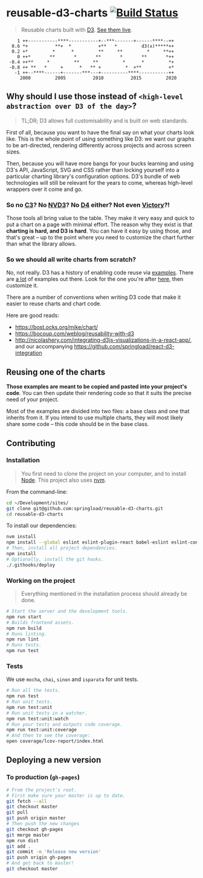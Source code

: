 reusable-d3-charts [![Build Status](https://travis-ci.org/springload/reusable-d3-charts.svg?branch=master)](https://travis-ci.org/springload/reusable-d3-charts)
=====================

> Reusable charts built with [D3](https://d3js.org/). [See them live](https://springload.github.io/reusable-d3-charts/).

```
    1 ++-----------****-----------+--***-------+------****--++
  0.6 *+          **+  *          +**   *         d3(x)*****++
  0.2 +*         *      *         **     **         *     **++
    0 ++*       **       *       **       *       **       *++
 -0.4 ++**     *         **     **         *      *         *+
 -0.8 ++ **   *     +      *   ** +         *  +**          +*
   -1 ++--****------+-------***---+----------****-----------++
     2000         2005          2010          2015         2020
```

## Why should I use those instead of `<high-level abstraction over D3 of the day>`?

> TL;DR; D3 allows full customisability and is built on web standards.

First of all, because you want to have the final say on what your charts look like. This is the whole point of using something like D3: we want our graphs to be art-directed, rendering differently across projects and across screen sizes.

Then, because you will have more bangs for your bucks learning and using D3's API, JavaScript, SVG and CSS rather than locking yourself into a particular charting library's configuration options. D3's bundle of web technologies will still be relevant for the years to come, whereas high-level wrappers over it come and go.

### So no [C3](http://c3js.org/)? No [NVD3](http://nvd3.org/)? No [D4](http://visible.io/) either? Not even [Victory](https://github.com/FormidableLabs/victory)?!

Those tools all bring value to the table. They make it very easy and quick to put a chart on a page with minimal effort. The reason why they exist is that **charting is hard, and D3 is hard**. You can have it easy by using those, and that's great – up to the point where you need to customize the chart further than what the library allows.

### So we should all write charts from scratch?

No, not really. D3 has a history of enabling code reuse via [examples](http://bl.ocks.org/). There are [a lot](https://github.com/mbostock/d3/wiki/Gallery) of examples out there. Look for the one you're after [here](http://bl.ocksplorer.org/), then customize it.

There are a number of conventions when writing D3 code that make it easier to reuse charts and chart code.

Here are good reads:

- https://bost.ocks.org/mike/chart/
- https://bocoup.com/weblog/reusability-with-d3
- http://nicolashery.com/integrating-d3js-visualizations-in-a-react-app/, and our accompanying https://github.com/springload/react-d3-integration

## Reusing one of the charts

**Those examples are meant to be copied and pasted into your project's code**. You can then update their rendering code so that it suits the precise need of your project.

Most of the examples are divided into two files: a base class and one that inherits from it. If you intend to use multiple charts, they will most likely share some code – this code should be in the base class.

## Contributing

### Installation

> You first need to clone the project on your computer, and to install [Node](https://nodejs.org). This project also uses [nvm](https://github.com/creationix/nvm).

From the command-line:

```sh
cd ~/Development/sites/
git clone git@github.com:springload/reusable-d3-charts.git
cd reusable-d3-charts
```

To install our dependencies:

```sh
nvm install
npm install --global eslint eslint-plugin-react babel-eslint eslint-config-airbnb sass-lint
# Then, install all project dependencies.
npm install
# Optionally, install the git hooks.
./.githooks/deploy
```

### Working on the project

> Everything mentioned in the installation process should already be done.

```sh
# Start the server and the development tools.
npm run start
# Builds frontend assets.
npm run build
# Runs linting.
npm run lint
# Runs tests.
npm run test
```

### Tests

We use `mocha`, `chai`, `sinon` and `isparata` for unit tests.

```sh
# Run all the tests.
npm run test
# Run unit tests.
npm run test:unit
# Run unit tests in a watcher.
npm run test:unit:watch
# Run your tests and outputs code coverage.
npm run test:unit:coverage
# And then to see the coverage:
open coverage/lcov-report/index.html
```

## Deploying a new version

### To production (`gh-pages`)

```sh
# From the project's root.
# First make sure your master is up to date.
git fetch --all
git checkout master
git pull
git push origin master
# Then push the new changes
git checkout gh-pages
git merge master
npm run dist
git add .
git commit -m 'Release new version'
git push origin gh-pages
# And get back to master!
git checkout master
```
